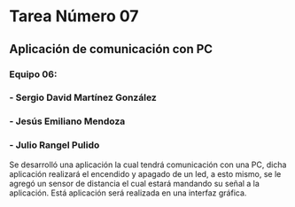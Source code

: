 # Tarea Número 07
## Aplicación de comunicación con PC
### Equipo 06:
### - Sergio David Martínez González
### - Jesús Emiliano Mendoza
### - Julio Rangel Pulido

Se desarrolló una aplicación la cual tendrá comunicación con una PC,
dicha aplicación realizará el encendido y apagado de un led, a esto mismo,
se le agregó un sensor de distancia el cual estará mandando su señal a la aplicación.
Está aplicación será realizada en una interfaz gráfica.
